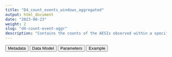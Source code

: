 ```yaml
---
title: "D4_count_events_windows_aggregated"
output: html_document
date: "2023-08-23"
weight: 2
slug: "d4-count-event-aggr"
description: "Contains the counts of the AESIs observed within a specific time window (28 days) after each vaccine"
---
```


<script src="/rmarkdown-libs/core-js/shim.min.js"></script>
<script src="/rmarkdown-libs/react/react.min.js"></script>
<script src="/rmarkdown-libs/react/react-dom.min.js"></script>
<script src="/rmarkdown-libs/reactwidget/react-tools.js"></script>
<script src="/rmarkdown-libs/htmlwidgets/htmlwidgets.js"></script>
<link href="/rmarkdown-libs/reactable/reactable.css" rel="stylesheet" />
<script src="/rmarkdown-libs/reactable-binding/reactable.js"></script>
<div class="tab">
<button class="tablinks" onclick="openCity(event, &#39;Metadata&#39;)" id="defaultOpen">Metadata</button>
<button class="tablinks" onclick="openCity(event, &#39;Data Model&#39;)">Data Model</button>
<button class="tablinks" onclick="openCity(event, &#39;Parameters&#39;)">Parameters</button>
<button class="tablinks" onclick="openCity(event, &#39;Example&#39;)">Example</button>
</div>
<div id="Metadata" class="tabcontent">
<div id="htmlwidget-1" class="reactable html-widget " style="width:auto;height:600px;"></div>
<script type="application/json" data-for="htmlwidget-1">{"x":{"tag":{"name":"Reactable","attribs":{"data":{"medatata_name":["Name of the dataset","Content of the dataset","Unit of observation","Dataset where the list of UoOs is fully listed and with 1 record per UoO","How many observations per UoO","Variables capturing the UoO","Primary key","Parameters",null,null,null,null,null,null,null,null,null,null,null,null],"metadata_content":["D4_count_events_windows","contains the counts of the AESIs observed within a specific time window (28 days) after each vaccine","strata of dose, brand, sex and ageband",null,"1","sex dose type_vax period Ageband",null,null,null,null,null,null,null,null,null,null,null,null,null,null]},"columns":[{"id":"medatata_name","name":"medatata_name","type":"character"},{"id":"metadata_content","name":"metadata_content","type":"character"}],"sortable":false,"searchable":true,"pagination":false,"highlight":true,"bordered":true,"striped":true,"style":{"maxWidth":1800},"height":"600px","dataKey":"f9520c6029370dddc665646d6cd7b058"},"children":[]},"class":"reactR_markup"},"evals":[],"jsHooks":[]}</script>
</div>
<div id="Data Model" class="tabcontent">
<div id="htmlwidget-2" class="reactable html-widget " style="width:auto;height:600px;"></div>
<script type="application/json" data-for="htmlwidget-2">{"x":{"tag":{"name":"Reactable","attribs":{"data":{"VarName":["sex","dose","type_vax","period","Ageband","AESI_b",null,null,null,null,null,null,null,null,null,null,null,null,null,null],"Description":["sex at instance creation","dose after which the window of time is calculated","brand received","extreme of the windows of time when the AESI is counted","ageband at vaccination","number of occurrences of this specific AESI observed in the stratum",null,null,null,null,null,null,null,null,null,null,null,null,null,null],"Format":["character","int","character","character",null,"int",null,null,null,null,null,null,null,null,null,null,null,null,null,null],"Vocabulary":["M\r\nF\r\nU\r\nO",null,"pfizer astrazeneca moderna janssen novavax","0-6\r\n7-13\r\n14-20\r\n21-27","12-17\r\n18-29\r\n30-39\r\n40-49\r\n50-59\r\n60-69\r\n79-79\r\n80+",null,null,null,null,null,null,null,null,null,null,null,null,null,null,null],"Parameters":[null,null,null,null,null,"AESI",null,null,null,null,null,null,null,null,null,null,null,null,null,null],"Notes and examples":[null,null,null,null,null,null,null,null,null,null,null,null,null,null,null,null,null,null,null,null],"Source tables and variables":[null,null,null,null,null,null,null,null,null,null,null,null,null,null,null,null,null,null,null,null],"Retrieved":[null,null,null,null,null,null,null,null,null,null,null,null,null,null,null,null,null,null,null,null],"Calculated":[null,null,null,null,null,null,null,null,null,null,null,null,null,null,null,null,null,null,null,null],"Algorithm_id":[null,null,null,null,null,null,null,null,null,null,null,null,null,null,null,null,null,null,null,null],"Rule":[null,null,null,null,null,null,null,null,null,null,null,null,null,null,null,null,null,null,null,null]},"columns":[{"id":"VarName","name":"VarName","type":"character"},{"id":"Description","name":"Description","type":"character"},{"id":"Format","name":"Format","type":"character"},{"id":"Vocabulary","name":"Vocabulary","type":"character"},{"id":"Parameters","name":"Parameters","type":"character"},{"id":"Notes and examples","name":"Notes and examples","type":"logical"},{"id":"Source tables and variables","name":"Source tables and variables","type":"logical"},{"id":"Retrieved","name":"Retrieved","type":"logical"},{"id":"Calculated","name":"Calculated","type":"logical"},{"id":"Algorithm_id","name":"Algorithm_id","type":"logical"},{"id":"Rule","name":"Rule","type":"logical"}],"sortable":false,"searchable":true,"pagination":false,"highlight":true,"bordered":true,"striped":true,"style":{"maxWidth":1800},"height":"600px","dataKey":"deae4ce6687114f6d6a4a13d634d77cd"},"children":[]},"class":"reactR_markup"},"evals":[],"jsHooks":[]}</script>
</div>
<div id="Parameters" class="tabcontent">
<div id="htmlwidget-3" class="reactable html-widget " style="width:auto;height:600px;"></div>
<script type="application/json" data-for="htmlwidget-3">{"x":{"tag":{"name":"Reactable","attribs":{"data":{"parameter in the variable name":["AESI",null,null,null,null,null,null,null,null,null,null,null,null,null,null,null,null,null,null,null],"values":["A B_COAGDIS_AESI B_DIC_AESI B_HAEMOPHAGOLYNPHOHISTIO_AESI B_ITP_AESI B_TTS_AESI C_ARRH_AESI C_CAD_AESI C_MYOCARD_AESI C_PERICARD_AESI D_LIVERACUTE_AESI D_PANCRACUTE_AESI E_DM1_AESI E_THYROIDAUTOIMM_AESI E_THYROIDSUBACUTE_AESI G_KIACUTE_AESI Im_ANAPHYLAXIS_AESI Im_KAWASAKI_AESI M_RHABDOMYOLISIS_AESI N_ADEM_AESI N_BELLP_AESI N_CONVULGEN_AESI N_CVST_AESI N_GBS_AESI N_HEARINGLOSS_AESI N_MENINGOENC_AESI N_MYELITISTRANSV_AESI N_NARCOLEPSY_AESI N_STROKEHEMO_AESI O_DEATHSUDDEN_AESI O_MIS_AESI R_ARDS_AESI Sk_ERYTHMULTI_AESI Sk_SCAR_AESI SO_ANOSMIAAGEUSIA_AESI V_CHILBLAIN_AESI V_MICROANGIO_AESI V_THROMBOSISARTERIALALGOR_AESI V_VASCULITISSINGLEORG_AESI V_VTEALGORITHM_AESI",null,null,null,null,null,null,null,null,null,null,null,null,null,null,null,null,null,null,null]},"columns":[{"id":"parameter in the variable name","name":"parameter in the variable name","type":"character"},{"id":"values","name":"values","type":"character"}],"sortable":false,"searchable":true,"pagination":false,"highlight":true,"bordered":true,"striped":true,"style":{"maxWidth":1800},"height":"600px","dataKey":"7d22dfc781ea4d1e02c3c1e52055bfb6"},"children":[]},"class":"reactR_markup"},"evals":[],"jsHooks":[]}</script>
</div>
<div id="Example" class="tabcontent">
<div id="htmlwidget-4" class="reactable html-widget " style="width:auto;height:600px;"></div>
<script type="application/json" data-for="htmlwidget-4">{"x":{"tag":{"name":"Reactable","attribs":{"data":{"sex":["M","F","M","F",null,null,null,null,null,null,null,null,null,null,null,null,null,null,null,null],"dose":[1,1,1,1,"NA","NA","NA","NA","NA","NA","NA","NA","NA","NA","NA","NA","NA","NA","NA","NA"],"type_vax":["pfizer","pfizer","pfizer","pfizer",null,null,null,null,null,null,null,null,null,null,null,null,null,null,null,null],"period":["0-6","0-6","0-6","0-6",null,null,null,null,null,null,null,null,null,null,null,null,null,null,null,null],"Ageband":["40-49","40-49","50-59","50-59",null,null,null,null,null,null,null,null,null,null,null,null,null,null,null,null],"B_COAGDIS_AESI":[0,0,0,1,"NA","NA","NA","NA","NA","NA","NA","NA","NA","NA","NA","NA","NA","NA","NA","NA"],"B_DIC_AESI":[0,0,0,0,"NA","NA","NA","NA","NA","NA","NA","NA","NA","NA","NA","NA","NA","NA","NA","NA"],"B_HAEMOPHAGOLYNPHOHISTIO_AESI":[0,0,0,0,"NA","NA","NA","NA","NA","NA","NA","NA","NA","NA","NA","NA","NA","NA","NA","NA"],"B_ITP_AESI":[0,0,0,0,"NA","NA","NA","NA","NA","NA","NA","NA","NA","NA","NA","NA","NA","NA","NA","NA"],"B_TTS_AESI":[0,0,0,0,"NA","NA","NA","NA","NA","NA","NA","NA","NA","NA","NA","NA","NA","NA","NA","NA"],"C_ARRH_AESI":[0,0,0,0,"NA","NA","NA","NA","NA","NA","NA","NA","NA","NA","NA","NA","NA","NA","NA","NA"],"C_CAD_AESI":[0,1,3,8,"NA","NA","NA","NA","NA","NA","NA","NA","NA","NA","NA","NA","NA","NA","NA","NA"],"C_MYOCARD_AESI":[1,0,0,0,"NA","NA","NA","NA","NA","NA","NA","NA","NA","NA","NA","NA","NA","NA","NA","NA"],"C_PERICARD_AESI":[0,0,0,0,"NA","NA","NA","NA","NA","NA","NA","NA","NA","NA","NA","NA","NA","NA","NA","NA"],"D_LIVERACUTE_AESI":[0,0,0,0,"NA","NA","NA","NA","NA","NA","NA","NA","NA","NA","NA","NA","NA","NA","NA","NA"],"D_PANCRACUTE_AESI":[0,0,0,0,"NA","NA","NA","NA","NA","NA","NA","NA","NA","NA","NA","NA","NA","NA","NA","NA"],"E_DM1_AESI":[0,0,0,0,"NA","NA","NA","NA","NA","NA","NA","NA","NA","NA","NA","NA","NA","NA","NA","NA"],"E_THYROIDAUTOIMM_AESI":[0,0,1,0,"NA","NA","NA","NA","NA","NA","NA","NA","NA","NA","NA","NA","NA","NA","NA","NA"],"E_THYROIDSUBACUTE_AESI":[null,null,null,null,null,null,null,null,null,null,null,null,null,null,null,null,null,null,null,null],"G_KIACUTE_AESI":[0,0,0,0,"NA","NA","NA","NA","NA","NA","NA","NA","NA","NA","NA","NA","NA","NA","NA","NA"],"Im_ANAPHYLAXIS_AESI":[1,1,0,1,"NA","NA","NA","NA","NA","NA","NA","NA","NA","NA","NA","NA","NA","NA","NA","NA"],"Im_KAWASAKI_AESI":[0,0,0,0,"NA","NA","NA","NA","NA","NA","NA","NA","NA","NA","NA","NA","NA","NA","NA","NA"],"M_RHABDOMYOLISIS_AESI":[0,0,0,0,"NA","NA","NA","NA","NA","NA","NA","NA","NA","NA","NA","NA","NA","NA","NA","NA"],"N_ADEM_AESI":[0,0,0,0,"NA","NA","NA","NA","NA","NA","NA","NA","NA","NA","NA","NA","NA","NA","NA","NA"],"N_BELLP_AESI":[0,0,0,0,"NA","NA","NA","NA","NA","NA","NA","NA","NA","NA","NA","NA","NA","NA","NA","NA"],"N_CONVULGEN_AESI":[0,0,0,0,"NA","NA","NA","NA","NA","NA","NA","NA","NA","NA","NA","NA","NA","NA","NA","NA"],"N_CVST_AESI":[0,0,0,0,"NA","NA","NA","NA","NA","NA","NA","NA","NA","NA","NA","NA","NA","NA","NA","NA"],"N_GBS_AESI":[0,0,0,0,"NA","NA","NA","NA","NA","NA","NA","NA","NA","NA","NA","NA","NA","NA","NA","NA"],"N_HEARINGLOSS_AESI":[0,0,0,0,"NA","NA","NA","NA","NA","NA","NA","NA","NA","NA","NA","NA","NA","NA","NA","NA"],"N_MENINGOENC_AESI":[0,0,0,0,"NA","NA","NA","NA","NA","NA","NA","NA","NA","NA","NA","NA","NA","NA","NA","NA"],"N_MYELITISTRANSV_AESI":[0,0,0,0,"NA","NA","NA","NA","NA","NA","NA","NA","NA","NA","NA","NA","NA","NA","NA","NA"],"N_NARCOLEPSY_AESI":[0,0,0,0,"NA","NA","NA","NA","NA","NA","NA","NA","NA","NA","NA","NA","NA","NA","NA","NA"],"N_STROKEHEMO_AESI":[0,0,0,2,"NA","NA","NA","NA","NA","NA","NA","NA","NA","NA","NA","NA","NA","NA","NA","NA"],"O_DEATHSUDDEN_AESI":[0,0,0,1,"NA","NA","NA","NA","NA","NA","NA","NA","NA","NA","NA","NA","NA","NA","NA","NA"],"O_MIS_AESI":[0,0,0,0,"NA","NA","NA","NA","NA","NA","NA","NA","NA","NA","NA","NA","NA","NA","NA","NA"],"R_ARDS_AESI":[0,0,0,0,"NA","NA","NA","NA","NA","NA","NA","NA","NA","NA","NA","NA","NA","NA","NA","NA"],"Sk_ERYTHMULTI_AESI":[0,0,0,0,"NA","NA","NA","NA","NA","NA","NA","NA","NA","NA","NA","NA","NA","NA","NA","NA"],"Sk_SCAR_AESI":[0,0,0,0,"NA","NA","NA","NA","NA","NA","NA","NA","NA","NA","NA","NA","NA","NA","NA","NA"],"SO_ANOSMIAAGEUSIA_AESI":[0,0,0,0,"NA","NA","NA","NA","NA","NA","NA","NA","NA","NA","NA","NA","NA","NA","NA","NA"],"V_CHILBLAIN_AESI":[null,null,null,null,null,null,null,null,null,null,null,null,null,null,null,null,null,null,null,null],"V_MICROANGIO_AESI":[0,0,0,0,"NA","NA","NA","NA","NA","NA","NA","NA","NA","NA","NA","NA","NA","NA","NA","NA"],"V_THROMBOSISARTERIALALGOR_AESI":[0,0,0,0,"NA","NA","NA","NA","NA","NA","NA","NA","NA","NA","NA","NA","NA","NA","NA","NA"],"V_VASCULITISSINGLEORG_AESI":[0,0,0,0,"NA","NA","NA","NA","NA","NA","NA","NA","NA","NA","NA","NA","NA","NA","NA","NA"],"V_VTEALGORITHM_AESI":[0,0,0,0,"NA","NA","NA","NA","NA","NA","NA","NA","NA","NA","NA","NA","NA","NA","NA","NA"]},"columns":[{"id":"sex","name":"sex","type":"character"},{"id":"dose","name":"dose","type":"numeric"},{"id":"type_vax","name":"type_vax","type":"character"},{"id":"period","name":"period","type":"character"},{"id":"Ageband","name":"Ageband","type":"character"},{"id":"B_COAGDIS_AESI","name":"B_COAGDIS_AESI","type":"numeric"},{"id":"B_DIC_AESI","name":"B_DIC_AESI","type":"numeric"},{"id":"B_HAEMOPHAGOLYNPHOHISTIO_AESI","name":"B_HAEMOPHAGOLYNPHOHISTIO_AESI","type":"numeric"},{"id":"B_ITP_AESI","name":"B_ITP_AESI","type":"numeric"},{"id":"B_TTS_AESI","name":"B_TTS_AESI","type":"numeric"},{"id":"C_ARRH_AESI","name":"C_ARRH_AESI","type":"numeric"},{"id":"C_CAD_AESI","name":"C_CAD_AESI","type":"numeric"},{"id":"C_MYOCARD_AESI","name":"C_MYOCARD_AESI","type":"numeric"},{"id":"C_PERICARD_AESI","name":"C_PERICARD_AESI","type":"numeric"},{"id":"D_LIVERACUTE_AESI","name":"D_LIVERACUTE_AESI","type":"numeric"},{"id":"D_PANCRACUTE_AESI","name":"D_PANCRACUTE_AESI","type":"numeric"},{"id":"E_DM1_AESI","name":"E_DM1_AESI","type":"numeric"},{"id":"E_THYROIDAUTOIMM_AESI","name":"E_THYROIDAUTOIMM_AESI","type":"numeric"},{"id":"E_THYROIDSUBACUTE_AESI","name":"E_THYROIDSUBACUTE_AESI","type":"logical"},{"id":"G_KIACUTE_AESI","name":"G_KIACUTE_AESI","type":"numeric"},{"id":"Im_ANAPHYLAXIS_AESI","name":"Im_ANAPHYLAXIS_AESI","type":"numeric"},{"id":"Im_KAWASAKI_AESI","name":"Im_KAWASAKI_AESI","type":"numeric"},{"id":"M_RHABDOMYOLISIS_AESI","name":"M_RHABDOMYOLISIS_AESI","type":"numeric"},{"id":"N_ADEM_AESI","name":"N_ADEM_AESI","type":"numeric"},{"id":"N_BELLP_AESI","name":"N_BELLP_AESI","type":"numeric"},{"id":"N_CONVULGEN_AESI","name":"N_CONVULGEN_AESI","type":"numeric"},{"id":"N_CVST_AESI","name":"N_CVST_AESI","type":"numeric"},{"id":"N_GBS_AESI","name":"N_GBS_AESI","type":"numeric"},{"id":"N_HEARINGLOSS_AESI","name":"N_HEARINGLOSS_AESI","type":"numeric"},{"id":"N_MENINGOENC_AESI","name":"N_MENINGOENC_AESI","type":"numeric"},{"id":"N_MYELITISTRANSV_AESI","name":"N_MYELITISTRANSV_AESI","type":"numeric"},{"id":"N_NARCOLEPSY_AESI","name":"N_NARCOLEPSY_AESI","type":"numeric"},{"id":"N_STROKEHEMO_AESI","name":"N_STROKEHEMO_AESI","type":"numeric"},{"id":"O_DEATHSUDDEN_AESI","name":"O_DEATHSUDDEN_AESI","type":"numeric"},{"id":"O_MIS_AESI","name":"O_MIS_AESI","type":"numeric"},{"id":"R_ARDS_AESI","name":"R_ARDS_AESI","type":"numeric"},{"id":"Sk_ERYTHMULTI_AESI","name":"Sk_ERYTHMULTI_AESI","type":"numeric"},{"id":"Sk_SCAR_AESI","name":"Sk_SCAR_AESI","type":"numeric"},{"id":"SO_ANOSMIAAGEUSIA_AESI","name":"SO_ANOSMIAAGEUSIA_AESI","type":"numeric"},{"id":"V_CHILBLAIN_AESI","name":"V_CHILBLAIN_AESI","type":"logical"},{"id":"V_MICROANGIO_AESI","name":"V_MICROANGIO_AESI","type":"numeric"},{"id":"V_THROMBOSISARTERIALALGOR_AESI","name":"V_THROMBOSISARTERIALALGOR_AESI","type":"numeric"},{"id":"V_VASCULITISSINGLEORG_AESI","name":"V_VASCULITISSINGLEORG_AESI","type":"numeric"},{"id":"V_VTEALGORITHM_AESI","name":"V_VTEALGORITHM_AESI","type":"numeric"}],"sortable":false,"searchable":true,"pagination":false,"highlight":true,"bordered":true,"striped":true,"style":{"maxWidth":1800},"height":"600px","dataKey":"2b9c38860104c268e2419083b8b0db4e"},"children":[]},"class":"reactR_markup"},"evals":[],"jsHooks":[]}</script>
</div>
